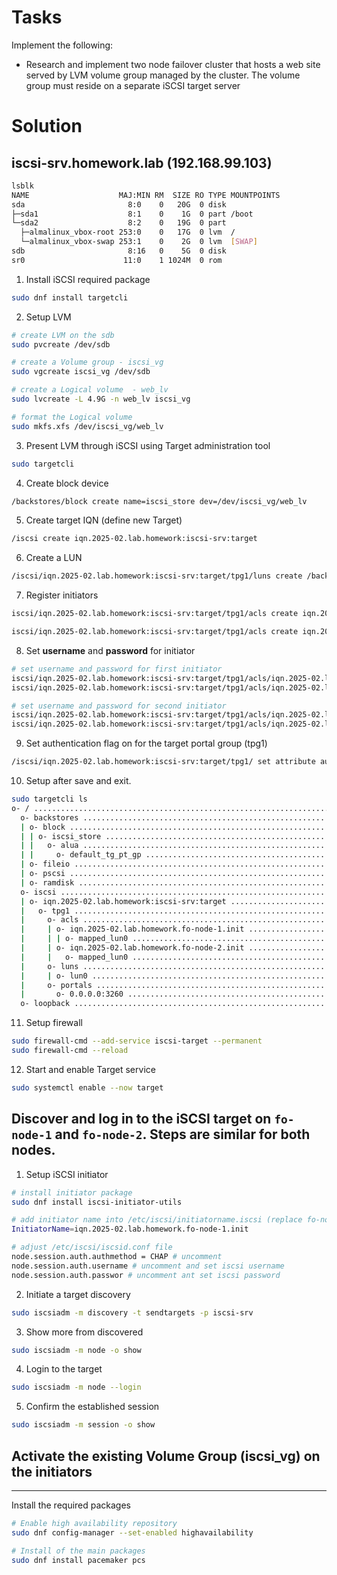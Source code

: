 # Tasks

Implement the following:

-  Research and implement two node failover cluster that hosts a web site served by LVM volume group managed by the cluster. The volume group must reside on a separate iSCSI target server

# Solution

## iscsi-srv.homework.lab (192.168.99.103)

```sh
lsblk
NAME                    MAJ:MIN RM  SIZE RO TYPE MOUNTPOINTS
sda                       8:0    0   20G  0 disk 
├─sda1                    8:1    0    1G  0 part /boot
└─sda2                    8:2    0   19G  0 part 
  ├─almalinux_vbox-root 253:0    0   17G  0 lvm  /
  └─almalinux_vbox-swap 253:1    0    2G  0 lvm  [SWAP]
sdb                       8:16   0    5G  0 disk 
sr0                      11:0    1 1024M  0 rom 
```

1. Install iSCSI required package
```sh
sudo dnf install targetcli
```
2. Setup LVM
```sh
# create LVM on the sdb
sudo pvcreate /dev/sdb

# create a Volume group - iscsi_vg
sudo vgcreate iscsi_vg /dev/sdb

# create a Logical volume  - web_lv
sudo lvcreate -L 4.9G -n web_lv iscsi_vg

# format the Logical volume
sudo mkfs.xfs /dev/iscsi_vg/web_lv
```
3. Present LVM through iSCSI using Target administration tool
```sh
sudo targetcli
```
4. Create block device
```sh
/backstores/block create name=iscsi_store dev=/dev/iscsi_vg/web_lv
```
5. Create target IQN (define new Target)
```sh
/iscsi create iqn.2025-02.lab.homework:iscsi-srv:target
```
6. Create a LUN
```sh
/iscsi/iqn.2025-02.lab.homework:iscsi-srv:target/tpg1/luns create /backstores/block/iscsi_store 
```
7. Register initiators
```sh
iscsi/iqn.2025-02.lab.homework:iscsi-srv:target/tpg1/acls create iqn.2025-02.lab.homework.fo-node-1.init

iscsi/iqn.2025-02.lab.homework:iscsi-srv:target/tpg1/acls create iqn.2025-02.lab.homework.fo-node-2.init
```
8. Set **username** and **password** for initiator
```sh
# set username and password for first initiator
iscsi/iqn.2025-02.lab.homework:iscsi-srv:target/tpg1/acls/iqn.2025-02.lab.homework.fo-node-1.init/ set auth userid=web-app
iscsi/iqn.2025-02.lab.homework:iscsi-srv:target/tpg1/acls/iqn.2025-02.lab.homework.fo-node-1.init/ set auth password=New_123123

# set username and password for second initiator
iscsi/iqn.2025-02.lab.homework:iscsi-srv:target/tpg1/acls/iqn.2025-02.lab.homework.fo-node-2.init/ set auth userid=web-app
iscsi/iqn.2025-02.lab.homework:iscsi-srv:target/tpg1/acls/iqn.2025-02.lab.homework.fo-node-2.init/ set auth password=New_123123
```
9. Set authentication flag on for the target portal group (tpg1)
```sh
/iscsi/iqn.2025-02.lab.homework:iscsi-srv:target/tpg1/ set attribute authentication=1
```
10. Setup after save and exit.
```sh
sudo targetcli ls
o- / ......................................................................................................................... [...]
  o- backstores .............................................................................................................. [...]
  | o- block .................................................................................................. [Storage Objects: 1]
  | | o- iscsi_store .......................................................... [/dev/iscsi_vg/web_lv (4.9GiB) write-thru activated]
  | |   o- alua ................................................................................................... [ALUA Groups: 1]
  | |     o- default_tg_pt_gp ....................................................................... [ALUA state: Active/optimized]
  | o- fileio ................................................................................................. [Storage Objects: 0]
  | o- pscsi .................................................................................................. [Storage Objects: 0]
  | o- ramdisk ................................................................................................ [Storage Objects: 0]
  o- iscsi ............................................................................................................ [Targets: 1]
  | o- iqn.2025-02.lab.homework:iscsi-srv:target ......................................................................... [TPGs: 1]
  |   o- tpg1 .......................................................................................... [no-gen-acls, auth per-acl]
  |     o- acls .......................................................................................................... [ACLs: 2]
  |     | o- iqn.2025-02.lab.homework.fo-node-1.init .................................................. [1-way auth, Mapped LUNs: 1]
  |     | | o- mapped_lun0 ........................................................................... [lun0 block/iscsi_store (rw)]
  |     | o- iqn.2025-02.lab.homework.fo-node-2.init .................................................. [1-way auth, Mapped LUNs: 1]
  |     |   o- mapped_lun0 ........................................................................... [lun0 block/iscsi_store (rw)]
  |     o- luns .......................................................................................................... [LUNs: 1]
  |     | o- lun0 .................................................... [block/iscsi_store (/dev/iscsi_vg/web_lv) (default_tg_pt_gp)]
  |     o- portals .................................................................................................... [Portals: 1]
  |       o- 0.0.0.0:3260 ..................................................................................................... [OK]
  o- loopback ......................................................................................................... [Targets: 0]
```
11. Setup firewall
```sh
sudo firewall-cmd --add-service iscsi-target --permanent
sudo firewall-cmd --reload
```
12. Start and enable Target service
```sh
sudo systemctl enable --now target
```

## Discover and log in to the iSCSI target on `fo-node-1` and `fo-node-2`. Steps are similar for both nodes.

1. Setup iSCSI initiator
```sh
# install initiator package
sudo dnf install iscsi-initiator-utils

# add initiator name into /etc/iscsi/initiatorname.iscsi (replace fo-node-1 with fo-node-2 for other node)
InitiatorName=iqn.2025-02.lab.homework.fo-node-1.init

# adjust /etc/iscsi/iscsid.conf file
node.session.auth.authmethod = CHAP # uncomment
node.session.auth.username # uncomment and set iscsi username
node.session.auth.passwor # uncomment ant set iscsi password
```
2. Initiate a target discovery
```sh
sudo iscsiadm -m discovery -t sendtargets -p iscsi-srv
```
3. Show more from discovered
```sh
sudo iscsiadm -m node -o show
```
4. Login to the target
```sh
sudo iscsiadm -m node --login
```
5. Confirm the established session
```sh
sudo iscsiadm -m session -o show
```
## Activate the existing Volume Group (iscsi_vg) on the initiators



----

 Install the required packages
```sh
# Enable high availability repository
sudo dnf config-manager --set-enabled highavailability

# Install of the main packages
sudo dnf install pacemaker pcs
```